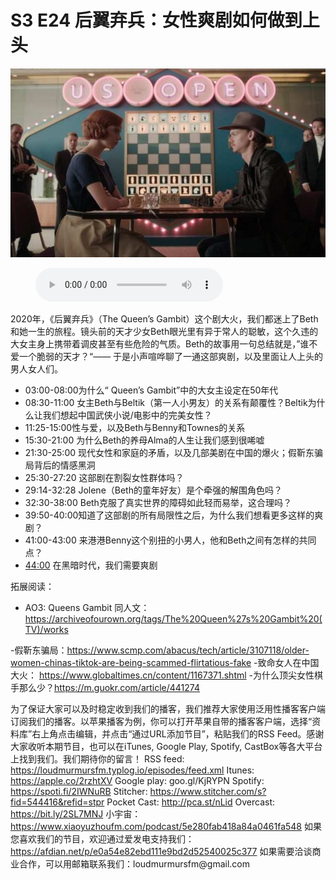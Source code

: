 # S3 E24 后翼弃兵：女性爽剧如何做到上头

![](./image.jpeg)

<figure>
    <figcaption></figcaption>
    <audio
        controls
        src="./audio.mp3">
            Your browser does not support the
            <code>audio</code> element.
    </audio>
</figure>

<p>2020年，《后翼弃兵》（The Queen’s Gambit）这个剧大火，我们都迷上了Beth和她一生的旅程。镜头前的天才少女Beth眼光里有异于常人的聪敏，这个久违的大女主身上携带着调皮甚至有些危险的气质。Beth的故事用一句总结就是，”谁不爱一个脆弱的天才？“—— 于是小声喧哗聊了一通这部爽剧，以及里面让人上头的男人女人们。</p>
<div class="block-list"><ul>
<li>03:00-08:00为什么“ Queen’s Gambit”中的大女主设定在50年代</li>
<li>08:30-11:00 女主Beth与Beltik（第一人小男友）的关系有颠覆性？Beltik为什么让我们想起中国武侠小说/电影中的完美女性？</li>
<li>11:25-15:00性与爱，以及Beth与Benny和Townes的关系</li>
<li>15:30-21:00 为什么Beth的养母Alma的人生让我们感到很唏嘘</li>
<li>21:30-25:00 现代女性和家庭的矛盾，以及几部美剧在中国的爆火；假靳东骗局背后的情感黑洞</li>
<li>25:30-27:20 这部剧在割裂女性群体吗？</li>
<li>29:14-32:28 Jolene（Beth的童年好友）是个牵强的解围角色吗？</li>
<li>32:30-38:00 Beth克服了真实世界的障碍如此轻而易举，这合理吗？</li>
<li>39:50-40:00知道了这部剧的所有局限性之后，为什么我们想看更多这样的爽剧？</li>
<li>41:00-43:00 来港港Benny这个别扭的小男人，他和Beth之间有怎样的共同点？</li>
<li><a href="https://loudmurmursfm.com/feed/audio.xml#t=44:00">44:00</a> 在黑暗时代，我们需要爽剧</li>
</ul>
</div><p>拓展阅读：</p>
<div class="block-list"><ul>
<li>AO3: Queens Gambit 同人文： <a href="https://archiveofourown.org/tags/The%20Queen%27s%20Gambit%20(TV)/works">https://archiveofourown.org/tags/The%20Queen%27s%20Gambit%20(TV)/works</a></li>
</ul>
</div><p>-假靳东骗局：<a href="https://www.scmp.com/abacus/tech/article/3107118/older-women-chinas-tiktok-are-being-scammed-flirtatious-fake">https://www.scmp.com/abacus/tech/article/3107118/older-women-chinas-tiktok-are-being-scammed-flirtatious-fake</a> 
-致命女人在中国大火： <a href="https://www.globaltimes.cn/content/1167371.shtml">https://www.globaltimes.cn/content/1167371.shtml</a> 
-为什么顶尖女性棋手那么少？<a href="https://m.guokr.com/article/441274">https://m.guokr.com/article/441274</a></p>
<p>为了保证大家可以及时稳定收到我们的播客，我们推荐大家使用泛用性播客客户端订阅我们的播客。以苹果播客为例，你可以打开苹果自带的播客客户端，选择“资料库”右上角点击编辑，并点击“通过URL添加节目”，粘贴我们的RSS Feed。感谢大家收听本期节目，也可以在iTunes, Google Play, Spotify, CastBox等各大平台上找到我们。我们期待你的留言！
RSS feed: <a href="https://loudmurmursfm.typlog.io/episodes/feed.xml">https://loudmurmursfm.typlog.io/episodes/feed.xml</a> 
Itunes: <a href="https://apple.co/2rzhtXV">https://apple.co/2rzhtXV</a>
Google play: goo.gl/KjRYPN 
Spotify: <a href="https://spoti.fi/2IWNuRB">https://spoti.fi/2IWNuRB</a> 
Stitcher: <a href="https://www.stitcher.com/s?fid=544416&amp;refid=stpr">https://www.stitcher.com/s?fid=544416&amp;refid=stpr</a> 
Pocket Cast: <a href="http://pca.st/nLid">http://pca.st/nLid</a> 
Overcast: <a href="https://bit.ly/2SL7MNJ">https://bit.ly/2SL7MNJ</a> 
小宇宙：<a href="https://www.xiaoyuzhoufm.com/podcast/5e280fab418a84a0461fa548">https://www.xiaoyuzhoufm.com/podcast/5e280fab418a84a0461fa548</a>
如果您喜欢我们的节目，欢迎通过爱发电支持我们：
<a href="https://afdian.net/p/e0a54e82ebd111e9bd2d52540025c377">https://afdian.net/p/e0a54e82ebd111e9bd2d52540025c377</a>
如果需要洽谈商业合作，可以用邮箱联系我们：loudmurmursfm@gmail.com</p>
